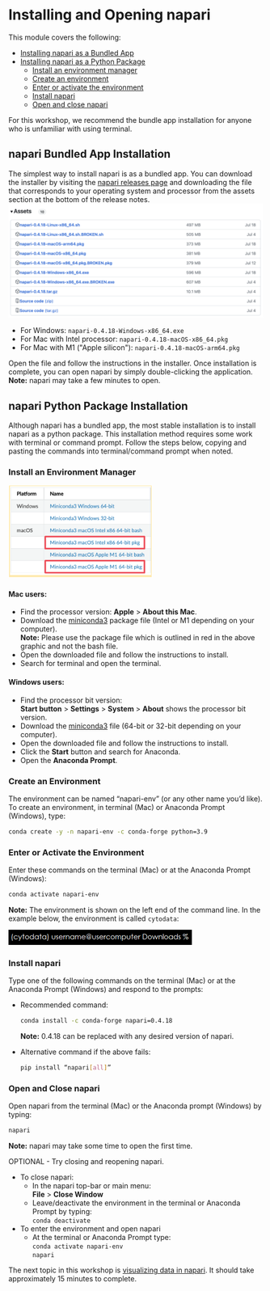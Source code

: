 # Installing and Opening napari

This module covers the following:

* [Installing napari as a Bundled App](#napari-bundled-app-installation)
* [Installing napari as a Python Package](#napari-python-package-installation)
  * [Install an environment manager](#install-an-environment-manager)
  * [Create an environment](#create-an-environment)
  * [Enter or activate the environment](#enter-or-activate-the-environment)
  * [Install napari](#install-napari)
  * [Open and close napari](#open-and-close-napari)

For this workshop, we recommend the bundle app installation for anyone who is unfamiliar with using terminal.

## napari Bundled App Installation
The simplest way to install napari is as a bundled app. You can download the installer by visiting the [napari releases page](https://github.com/napari/napari/releases) and downloading the file that corresponds to your operating system and processor from the assets section at the bottom of the release notes.
![bundled app](resources/bundle.png)

- For Windows: `napari-0.4.18-Windows-x86_64.exe`
- For Mac with Intel processor: `napari-0.4.18-macOS-x86_64.pkg`
- For Mac with M1 ("Apple silicon"): `napari-0.4.18-macOS-arm64.pkg`

Open the file and follow the instructions in the installer. Once installation is complete, you can open napari by simply double-clicking the application.
**Note:** napari may take a few minutes to open.

## napari Python Package Installation
Although napari has a bundled app, the most stable installation is to install napari as a python package. This installation method requires some work with terminal or command prompt. Follow the steps below, copying and pasting the commands into terminal/command prompt when noted.

### Install an Environment Manager

![miniconda versions](resources/miniconda-versions.png)  

#### Mac users: 
- Find the processor version: **Apple** > **About this Mac**.  
- Download the [miniconda3](https://docs.conda.io/en/latest/miniconda.html) package file (Intel or M1 depending on your computer).   
**Note:** Please use the package file which is outlined in red in the above graphic and not the bash file.  
- Open the downloaded file and follow the instructions to install.
- Search for terminal and open the terminal.   

#### Windows users:
- Find the processor bit version:  
**Start button** > **Settings** > **System** > **About** shows the processor bit version.
- Download the [miniconda3](https://docs.conda.io/en/latest/miniconda.html) file (64-bit or 32-bit depending on your computer). 
- Open the downloaded file and follow the  instructions to install.
- Click the **Start** button and search for Anaconda.
- Open the **Anaconda Prompt**.

### Create an Environment 
The environment can be named “napari-env” (or any other name you’d like). To create an environment, in terminal (Mac) or Anaconda Prompt (Windows), type: 

```bash
conda create -y -n napari-env -c conda-forge python=3.9
```

### Enter or Activate the Environment 

Enter these commands on the terminal (Mac) or at the Anaconda Prompt (Windows): 

```bash
conda activate napari-env
```

**Note:** The environment is shown on the left end of the command line. In the example below, the environment is called `cytodata`:  

![environment](resources/environment-prompt.png)  

### Install napari 
Type one of the following commands on the terminal (Mac) or at the Anaconda Prompt (Windows) and respond to the prompts:  

* Recommended command: 

  ```bash
  conda install -c conda-forge napari=0.4.18
  ```

   **Note:** 0.4.18 can be replaced with any desired version of napari.

* Alternative command if the above fails:
    ```bash
  pip install “napari[all]”
    ```

### Open and Close napari  
Open napari from the terminal (Mac) or the Anaconda prompt (Windows) by typing: 

```bash
napari
```

**Note:** napari may take some time to open the first time.

OPTIONAL - Try closing and reopening napari.
* To close napari:
    - In the napari top-bar or main menu:   
    **File** > **Close Window**
    - Leave/deactivate the environment in the terminal or Anaconda Prompt by typing:  
    ```conda deactivate ```
* To enter the environment and open napari  
    - At the terminal or Anaconda Prompt type:  
    ```conda activate napari-env```  
    ```napari```

The next topic in this workshop is [visualizing data in napari](visualization.md).  It should take approximately 15 minutes to complete. 

